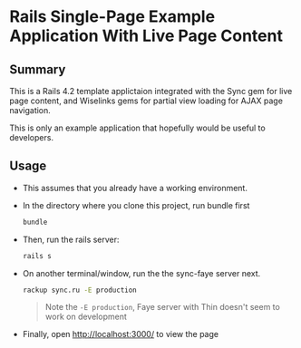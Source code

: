# Rails Single-Page Example Application With Live Page Content

## Summary

This is a Rails 4.2 template applictaion integrated with the Sync gem for live page content,
and Wiselinks gems for partial view loading for AJAX page navigation.

This is only an example application that hopefully would be useful to developers.

## Usage

* This assumes that you already have a working environment.

* In the directory where you clone this project, run bundle first

  ```bash
  bundle
  ```

* Then, run the rails server:

  ```bash
  rails s
  ````

* On another terminal/window, run the the sync-faye server next.

  ```bash
  rackup sync.ru -E production
  ```

  > Note the `-E production`, Faye server with Thin doesn't seem to work on development

* Finally, open [http://localhost:3000/](http://localhost:3000/) to view the page
